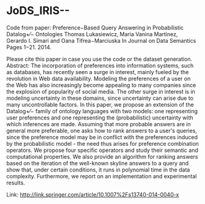 # JoDS_IRIS--
Code from paper: Preference−Based Query Answering in Probabilistic Datalog+⁄− Ontologies Thomas Lukasiewicz‚ Maria Vanina Martinez‚ Gerardo I. Simari and Oana Tifrea−Marciuska In Journal on Data Semantics Pages 1−21. 2014.

Please cite this paper in case you use the code or the dataset generation.
Abstract: 
The incorporation of preferences into information systems, such as databases, has recently seen a surge in interest, mainly fueled by the revolution in Web data availability. Modeling the preferences of a user on the Web has also increasingly become appealing to many companies since the explosion of popularity of social media. The other surge in interest is in modeling uncertainty in these domains, since uncertainty can arise due to many uncontrollable factors. In this paper, we propose an extension of the Datalog+⁄− family of ontology languages with two models: one representing user preferences and one representing the (probabilistic) uncertainty with which inferences are made. Assuming that more probable answers are in general more preferable, one asks how to rank answers to a user's queries, since the preference model may be in conflict with the preferences induced by the probabilistic model - the need thus arises for preference combination operators. We propose four specific operators and study their semantic and computational properties. We also provide an algorithm for ranking answers based on the iteration of the well-known skyline answers to a query and show that, under certain conditions, it runs in polynomial time in the data complexity. Furthermore, we report on an implementation and experimental results.

Link: http://link.springer.com/article/10.1007%2Fs13740-014-0040-x

